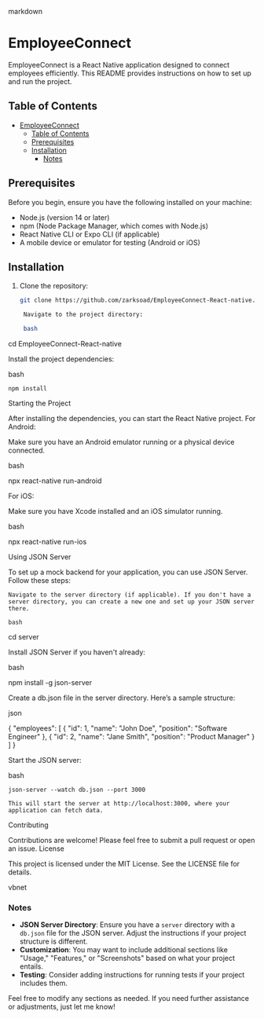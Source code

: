 markdown

# EmployeeConnect

EmployeeConnect is a React Native application designed to connect employees efficiently. This README provides instructions on how to set up and run the project.

## Table of Contents
- [EmployeeConnect](#employeeconnect)
  - [Table of Contents](#table-of-contents)
  - [Prerequisites](#prerequisites)
  - [Installation](#installation)
    - [Notes](#notes)

## Prerequisites

Before you begin, ensure you have the following installed on your machine:

- Node.js (version 14 or later)
- npm (Node Package Manager, which comes with Node.js)
- React Native CLI or Expo CLI (if applicable)
- A mobile device or emulator for testing (Android or iOS)

## Installation

1. Clone the repository:

   ```bash
   git clone https://github.com/zarksoad/EmployeeConnect-React-native.git

    Navigate to the project directory:

    bash

cd EmployeeConnect-React-native

Install the project dependencies:

bash

    npm install

Starting the Project

After installing the dependencies, you can start the React Native project.
For Android:

Make sure you have an Android emulator running or a physical device connected.

bash

npx react-native run-android

For iOS:

Make sure you have Xcode installed and an iOS simulator running.

bash

npx react-native run-ios

Using JSON Server

To set up a mock backend for your application, you can use JSON Server. Follow these steps:

    Navigate to the server directory (if applicable). If you don't have a server directory, you can create a new one and set up your JSON server there.

    bash

cd server

Install JSON Server if you haven't already:

bash

npm install -g json-server

Create a db.json file in the server directory. Here’s a sample structure:

json

{
  "employees": [
    {
      "id": 1,
      "name": "John Doe",
      "position": "Software Engineer"
    },
    {
      "id": 2,
      "name": "Jane Smith",
      "position": "Product Manager"
    }
  ]
}

Start the JSON server:

bash

    json-server --watch db.json --port 3000

    This will start the server at http://localhost:3000, where your application can fetch data.

Contributing

Contributions are welcome! Please feel free to submit a pull request or open an issue.
License

This project is licensed under the MIT License. See the LICENSE file for details.

vbnet


### Notes

- **JSON Server Directory**: Ensure you have a `server` directory with a `db.json` file for the JSON server. Adjust the instructions if your project structure is different.
- **Customization**: You may want to include additional sections like "Usage," "Features," or "Screenshots" based on what your project entails.
- **Testing**: Consider adding instructions for running tests if your project includes them.

Feel free to modify any sections as needed. If you need further assistance or adjustments, just let me know!


